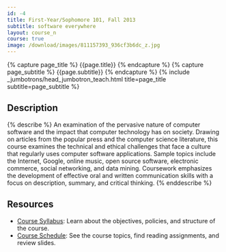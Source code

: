 ```yaml
---
id: -4
title: First-Year/Sophomore 101, Fall 2013
subtitle: software everywhere
layout: course_n
course: true
image: /download/images/811157393_936cf3b6dc_z.jpg
---
```


{% capture page_title %} {{page.title}} {% endcapture %}
{% capture page_subtitle %} {{page.subtitle}} {% endcapture %}
{% include _jumbotrons/head_jumbotron_teach.html title=page_title subtitle=page_subtitle %}

## Description

{% describe %}
An examination of the pervasive nature of computer software and the impact that computer technology has on society.
Drawing on articles from the popular press and the computer science literature, this course examines the technical and
ethical challenges that face a culture that regularly uses computer software applications. Sample topics include the
Internet, Google, online music, open source software, electronic commerce, social networking, and data mining.
Coursework emphasizes the development of effective oral and written communication skills with a focus on description,
summary, and critical thinking.
{% enddescribe %}

## Resources

<ul class="fa-ul">

<li><i class="fa-li fa fa-arrow-right"></i><a href="{{site.baseurl}}teaching/fs101F2013/provide/syllabus/fs101F2013-syllabus.pdf"
class="major">Course Syllabus</a>: Learn about the objectives, policies, and structure of the course.

<li><i class="fa-li fa fa-arrow-right"></i><a href="{{site.baseurl}}teaching/fs101F2013/schedule/"
class="major">Course Schedule</a>: See the course topics, find reading assignments, and review slides.

</ul>
